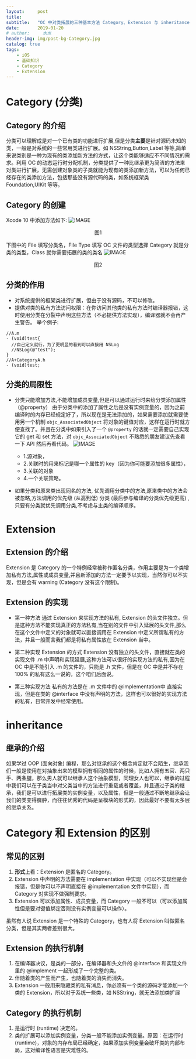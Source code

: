 ```yaml
---
layout:     post
title:      
subtitle:   "OC 中对类拓展的三种基本方法 Category、Extension 与 inheritance"
date:       2019-01-20
# author:     水水
header-img: img/post-bg-Category.jpg
catalog: true
tags:
    - iOS
    - 基础知识
    - Category
    - Extension
---
```


# Category (分类)
## Category 的介绍
分类可以理解成是对一个已有类的功能进行扩展,但是分类**主要**是针对源码未知的类，一般是对系统的一些常用类进行扩展。如 NSString,Button,Label 等等,简单来说类别是一种为现有的类添加新方法的方式，让这个类能够适应不不同情况的需求。利用 OC 的动态运行时分配机制，分类提供了一种比继承更为简洁的方法来对类进行扩展，无需创建对象类的子类就能为现有的类添加新方法，可以为任何已经存在的类添加方法，包括那些没有源代码的类，如系统框架类 Foundation,UIKit 等等。

## Category 的创建
Xcode 10 中添加方法如下:
![IMAGE](https://github.com/Yousanflics/yousanflics.github.io/blob/master/img/Category1.png)
<center>图1</center>

下图中的 File 填写分类名，File Type 填写 OC 文件的类型选择 Category 就是分类的类型，Class 就你需要拓展的类的类名
![IMAGE](https://github.com/Yousanflics/yousanflics.github.io/blob/master/img/Category2.png)
<center>图2</center>

## 分类的作用
- 对系统提供的框架类进行扩展，但由于没有源码，不可以修改。
- 提供对类的私有方法访问权限：在你访问其他类的私有方法时编译器报错，这时使用分类在分裂中声明这些方法（不必提供方法实现），编译器就不会再产生警告。
举个例子:
```
//A.m
- (void)test{
  //自己定义就行，为了更明显的看到可以直接用 NSLog
  //NSLog(@"test");
}
//A+CategoryA.h
- (void)test;
```

## 分类的局限性
- 分类只能增加方法,不能增加成员变量,但是可以通过运行时来给分类添加属性（@property）
由于分类中的添加了属性之后是没有实例变量的，因为之前编译时的内存已经规定好了，所以现在是无法添加的，如果需要添加就需要使用另一个机制 `objc_AssociatedObject` 将对象的键值对应，这样在运行时就方便查找了。并且在分类中如果引入了一个 `@property` 的话就一定需要自己实现它的 get 和 set 方法，对 `objc_AssociatedObject` 不熟悉的朋友建议先查看一下 API 然后再看代码。
![IMAGE](https://github.com/Yousanflics/yousanflics.github.io/blob/master/img/Category3.png)

    - 1.源对象，
    - 2.关联时的用来标记是哪一个属性的 key（因为你可能要添加很多属性），
    - 3.关联的对象
    - 4.一个关联策略。

- 如果分类和原来类出现同名的方法, 优先调用分类中的方法,原来类中的方法会被忽略,方法调用的优先级 (从高到低) 分类 (最后参与编译的分类优先级更高) ,只要有分类就优先调用分类,不考虑与主类的编译顺序。

# Extension
## Extension 的介绍
Extension 是 Category 的一个特例经常被称作匿名分类，作用主要是为一个类增加私有方法,属性或成员变量,并且新添加的方法一定要予以实现，当然你可以不实现，但是会有 warning (Category 没有这个限制)。

## Extension 的实现
- 第一种方法
通过 Extension 来实现方法的私有, Extension 的头文件独立。但是这种方法不能实现真正的方法私有,当在别的文件中引入延展的头文件,那么在这个文件中定义的对象就可以直接调用在 Extension 中定义所谓私有的方法，并且一般而言我们都是将私有属性放在 Extension 当中。

- 第二种实现 Extension 的方式
Extension 没有独立的头文件，直接就在类的实现文件 .m 中声明和实现延展,这种方法可以很好的实现方法的私有,因为在 OC 中是不能引入 .m 的文件的，只能是 .h 文件，但是在 OC 中是并不存在 100% 的私有这么一说的，这个咱们后面说。

- 第三种实现方法
私有的方法是在 .m 文件中的 @implementation中 直接实现，但是在类的 @interface 中没有声明的方法，这样也可以很好的实现方法的私有，日常开发中经常使用。

# inheritance
## 继承的介绍
如果学过 OOP (面向对象) 编程，那么对继承的这个概念肯定就不会陌生，继承我们一般是使用在对抽象出来的模型拥有相同的属性的时候，比如人拥有五官、两只手、两条腿，那么男人就可以继承人这个抽象模型，同理女人也可以，继承的过程中我们可以在子类当中对父类当中的方法进行重载或者覆盖，并且通过子类的继承，我们是可以进行拓展类的实例变量，以及属性，但是一般通过不断地继承会让我们的类变得臃肿，而往往优秀的代码是呈模块的形式的，因此最好不要有太多层的继承关系。

# Category 和 Extension 的区别
## 常见的区别
  1. **形式**上看：Extension 是匿名的 Category。
  2. Extension 中声明的方法需要在 implementation 中实现（可以不实现但是会报错，但是你可以不声明直接在 @implementation 文件中实现），而 Category 对实现不做强制要求。
  3. Extension 可以添加属性、成员变量，而 Category 一般不可以（可以添加属性但是要对键值绑定否则没有实例变量可以操作）。


虽然有人说 Extension 是一个特殊的 Category，也有人将 Extension 叫做匿名分类，但是其实两者差别很大。

## Extension 的执行机制

1. 在编译器决议，是类的一部分，在编译器和头文件的 @interface 和实现文件里的 @implement 一起形成了一个完整的类。
2. 伴随着类的产生而产生，也随着类的消失而消失。
3. Extension 一般用来隐藏类的私有消息，你必须有一个类的源码才能添加一个类的 Extension，所以对于系统一些类，如 NSString，就无法添加类扩展

## Category 的执行机制

1. 是运行时 (runtime) 决定的。
2. 类的扩展可以添加实例变量，分类一般不能添加实例变量。原因：在运行时 (runtime)，对象的内存布局已经确定，如果添加实例变量会破坏类的内部布局，这对编译性语言是灾难性的。

